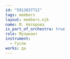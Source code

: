 ```yaml
---
id: "5913837712"
tags: members
layout: members.njk
name: М. Наторова
is_part_of_orchestra: true
role: Музыкант
instrument:
  - Гусли
works: да
---
```

